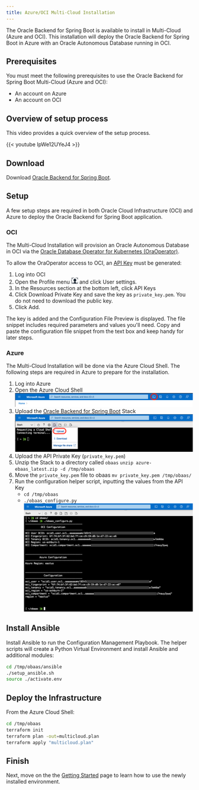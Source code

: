 ```yaml
---
title: Azure/OCI Multi-Cloud Installation
---
```


The Oracle Backend for Spring Boot is available to install in Multi-Cloud (Azure and OCI).  This installation will deploy the Oracle Backend for Spring Boot in Azure with an Oracle Autonomous Database running in OCI.

## Prerequisites

You must meet the following prerequisites to use the Oracle Backend for Spring Boot Multi-Cloud (Azure and OCI):

* An account on Azure
* An account on OCI

## Overview of setup process

This video provides a quick overview of the setup process.

{{< youtube IpWe12UYeJ4 >}}

## Download

Download [Oracle Backend for Spring Boot](https://github.com/oracle/microservices-datadriven/releases/download/OBAAS-1.0.0/azure-ebaas_latest.zip).

## Setup

A few setup steps are required in both Oracle Cloud Infrastructure (OCI) and Azure to deploy the Oracle Backend for Spring Boot application.

### OCI

The Multi-Cloud Installation will provision an Oracle Autonomous Database in OCI via the [Oracle Database Operator for Kubernetes (OraOperator)](https://github.com/oracle/oracle-database-operator).  

To allow the OraOperator access to OCI, an [API Key](https://docs.oracle.com/en-us/iaas/Content/API/Concepts/apisigningkey.htm) must be generated:

1. Log into OCI
2. Open the Profile menu ![User Profile Menu](userprofilemenu.png) and click User settings.
3. In the Resources section at the bottom left, click API Keys
4. Click Download Private Key and save the key as `private_key.pem`. You do not need to download the public key.
5. Click Add.

The key is added and the Configuration File Preview is displayed. The file snippet includes required parameters and values you'll need. Copy and paste the configuration file snippet from the text box and keep handy for later steps.

### Azure

The Multi-Cloud Installation will be done via the Azure Cloud Shell.  The following steps are required in Azure to prepare for the installation.

1. Log into Azure
2. Open the Azure Cloud Shell
    ![Azure Cloud Shell Icon](AzureCloudShellIcon.png)
3. Upload the [Oracle Backend for Spring Boot](https://github.com/oracle/microservices-datadriven/releases/download/OBAAS-1.0.0/azure-ebaas_latest.zip) Stack
    ![Azure Upload](AzureUpload.png)
4. Upload the API Private Key (`private_key.pem`)
5. Unzip the Stack to a directory called `obaas`
    `unzip azure-ebaas_latest.zip -d /tmp/obaas`
6. Move the `private_key.pem` file to obaas
    `mv private_key.pem /tmp/obaas/`
7. Run the configuration helper script, inputting the values from the API Key
    * `cd /tmp/obaas`
    * `./obaas_configure.py`
    ![Azure Configure](AzureConfigure.png)

## Install Ansible

Install Ansible to run the Configuration Management Playbook.  The helper scripts will create a Python Virtual Environment and install Ansible and additional modules:

```bash
cd /tmp/obaas/ansible
./setup_ansible.sh
source ./activate.env
```

## Deploy the Infrastructure

From the Azure Cloud Shell:

```bash
cd /tmp/obaas
terraform init
terraform plan -out=multicloud.plan
terraform apply "multicloud.plan"
```

## Finish

Next, move on the the [Getting Started](../getting-started/) page to learn how to use the newly installed environment.
